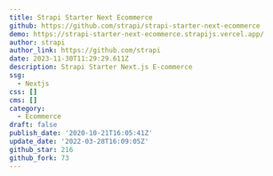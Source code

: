 ```yaml
---
title: Strapi Starter Next Ecommerce
github: https://github.com/strapi/strapi-starter-next-ecommerce
demo: https://strapi-starter-next-ecommerce.strapijs.vercel.app/
author: strapi
author_link: https://github.com/strapi
date: 2023-11-30T11:29:29.611Z
description: Strapi Starter Next.js E-commerce
ssg:
  - Nextjs
css: []
cms: []
category:
  - Ecommerce
draft: false
publish_date: '2020-10-21T16:05:41Z'
update_date: '2022-03-28T16:09:05Z'
github_star: 216
github_fork: 73
---
```

